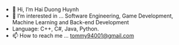 - 👋 Hi, I’m Hai Duong Huynh
- 👀 I’m interested in ... Software Engineering, Game Development, Machine Learning and Back-end Development
- Language: C++, C#, Java, Python.
- 📫 How to reach me ... tommy94001@gmail.com

<!---
YammiKaZe/YammiKaZe is a ✨ special ✨ repository because its `README.md` (this file) appears on your GitHub profile.
You can click the Preview link to take a look at your changes.
--->
